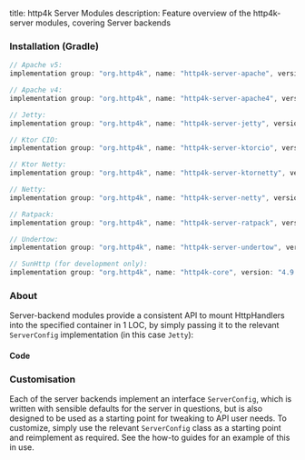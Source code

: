 title: http4k Server Modules
description: Feature overview of the http4k-server modules, covering Server backends

### Installation (Gradle)

```groovy
// Apache v5: 
implementation group: "org.http4k", name: "http4k-server-apache", version: "4.9.6.0"

// Apache v4: 
implementation group: "org.http4k", name: "http4k-server-apache4", version: "4.9.6.0"

// Jetty: 
implementation group: "org.http4k", name: "http4k-server-jetty", version: "4.9.6.0"

// Ktor CIO: 
implementation group: "org.http4k", name: "http4k-server-ktorcio", version: "4.9.6.0"

// Ktor Netty: 
implementation group: "org.http4k", name: "http4k-server-ktornetty", version: "4.9.6.0"

// Netty: 
implementation group: "org.http4k", name: "http4k-server-netty", version: "4.9.6.0"

// Ratpack: 
implementation group: "org.http4k", name: "http4k-server-ratpack", version: "4.9.6.0"

// Undertow: 
implementation group: "org.http4k", name: "http4k-server-undertow", version: "4.9.6.0"

// SunHttp (for development only): 
implementation group: "org.http4k", name: "http4k-core", version: "4.9.6.0"
```

### About
Server-backend modules provide a consistent API to mount HttpHandlers into the specified container in 1 LOC, by 
simply passing it to the relevant `ServerConfig` implementation (in this case `Jetty`):

#### Code [<img class="octocat"/>](https://github.com/http4k/http4k/blob/master/src/docs/guide/reference/servers/example_http.kt)

<script src="https://gist-it.appspot.com/https://github.com/http4k/http4k/blob/master/src/docs/guide/reference/servers/example_http.kt"></script>

### Customisation
Each of the server backends implement an interface `ServerConfig`, which is written with sensible defaults for the server in questions, 
but is also designed to be used as a starting point for tweaking to API user needs. To customize, simply use the relevant `ServerConfig` 
class as a starting point and reimplement as required. See the how-to guides for an example of this in use.
